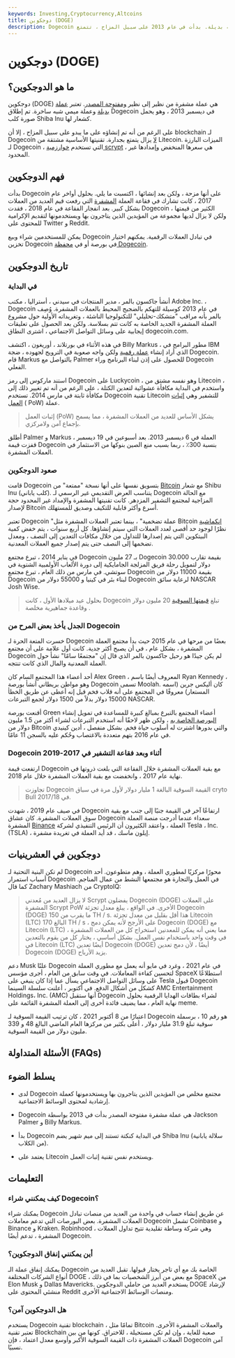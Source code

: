 ```yaml
---
keywords: Investing,Cryptocurrency,Altcoins
title: دوجكوين (DOGE)
description: Dogecoin هي عملة رقمية من نظير إلى نظير ومفتوحة المصدر يتم تصنيفها على أنها عملة بديلة. بدأت في عام 2013 على سبيل المزاح ، تتمتع Dogecoin بقاعدة جماهيرية مخلصة.
---
```


# دوجكوين (DOGE)
## ما هو الدوجكوين؟

دوجكوين (DOGE) هي عملة مشفرة من نظير إلى نظير [ومفتوحة المصدر](/open-source). تعتبر [عملة بديلة](/altcoin) وعملة ميمي شبه ساخرة. تم إطلاق Dogecoin في ديسمبر 2013 ، وهو يحمل صورة كلب Shiba Inu كشعار لها.

على الرغم من أنه تم إنشاؤه على ما يبدو على سبيل المزاح ، إلا أن blockchain لـ Dogecoin [لا](/blockchain) يزال يتمتع بجدارة. تقنيتها الأساسية مشتقة من Litecoin. الميزات البارزة لـ Dogecoin ، التي تستخدم [خوارزمية scrypt](/algorithm) ، هي سعرها المنخفض وإمدادها غير المحدود.

## فهم الدوجكوين

بدأت Dogecoin على أنها مزحة ، ولكن بعد إنشائها ، اكتسبت ما يلي. بحلول أواخر عام 2017 ، كانت تشارك في فقاعة العملة [المشفرة](/cryptocurrency) التي رفعت قيم العديد من العملات بشكل كبير. بعد انفجار الفقاعة في عام 2018 ، فقدت Dogecoin الكثير من قيمتها ، ولكن لا يزال لديها مجموعة من المؤيدين الذين يتاجرون بها ويستخدمونها لتقديم الإكرامية للمحتوى على Twitter و Reddit.

يمكن للمستخدمين شراء وبيع Dogecoin في تبادل العملات الرقمية. يمكنهم اختيار تخزين Dogecoin في بورصة أو في [محفظة Dogecoin](/digital-wallet).

## تاريخ الدوجكوين

### في البداية

أنشأ جاكسون بالمر ، مدير المنتجات في سيدني ، أستراليا ، مكتب Adobe Inc. ، Dogecoin في عام 2013 كوسيلة للتهكم بالضجيج المحيط بالعملات المشفرة. وُصِف بالمر بأنه مراقب "متشكك-تحليلي" للتكنولوجيا الناشئة ، وتغريداته الأولية حول مشروع العملة المشفرة الجديد الخاصة به كانت تتم بسلاسة. ولكن بعد الحصول على تعليقات إيجابية على وسائل التواصل الاجتماعي ، اشترى النطاق dogecoin.com.

في هذه الأثناء في بورتلاند ، أوريغون ، اكتشف Billy Markus ، مطور البرامج في IBM الذي أراد إنشاء [عملة رقمية](/digital-currency) ولكن واجه صعوبة في الترويج لجهوده ، ضجة Dogecoin. قام Markus بالتواصل مع Palmer للحصول على إذن لبناء البرنامج وراء Dogecoin الفعلي.

استند ماركوس إلى رمز Dogecoin على Luckycoin ، وهو نفسه مشتق من Litecoin ، واستخدم في البداية مكافأة عشوائية لتعدين الكتلة ، على الرغم من أنه تم تغيير ذلك إلى مكافأة ثابتة في مارس 2014. تستخدم Dogecoin تقنية Litecoin للتشفير وهي [إثبات العمل](/proof-work) ( PoW) عملة.

> إثبات العمل (PoW) يشكل الأساس للعديد من العملات المشفرة ، مما يسمح بإجماع آمن ولامركزي.

>

أطلق Palmer و Markus العملة في 6 ديسمبر 2013. بعد أسبوعين في 19 ديسمبر ، قفزت قيمة Dogecoin بنسبة 300٪ ، ربما بسبب منع الصين بنوكها من الاستثمار في العملات المشفرة.

### صعود الدوجكوين

قامت Dogecoin بتسويق نفسها على أنها نسخة "ممتعة" من [Bitcoin](/bitcoin) مع شعار Shibu Inu (كلب ياباني). يتناسب العرض التقديمي غير الرسمي لـ Dogecoin مع الحالة المزاجية لمجتمع التشفير المزدهر. كانت تقنيتها المشفرة والإمداد غير المحدود حجة لإصدار Bitcoin أسرع وأكثر قابلية للتكيف وصديق للمستهلك.

تعتبر Dogecoin "عملة تضخمية" ، بينما تعتبر العملات المشفرة مثل Bitcoin [انكماشية](/deflation) نظرًا لوجود حد أقصى لعدد العملات التي سيتم إنشاؤها. كل أربع سنوات ، يتم خفض كمية البيتكوين التي يتم إصدارها للتداول من خلال مكافآت التعدين إلى النصف ، ومعدل تضخمها إلى النصف حتى يتم إصدار جميع العملات المعدنية.

في يناير 2014 ، تبرع مجتمع Dogecoin بـ 27 مليون Dogecoin بقيمة تقارب 30.000 دولار لتمويل رحلة فريق المزلجة الجامايكية إلى دورة الألعاب الأولمبية الشتوية في سوتشي. في مارس من ذلك العام ، تبرع مجتمع Dogecoin بقيمة 11000 دولار من Dogecoin لبناء بئر في كينيا و 55000 دولار من Dogecoin لرعاية سائق NASCAR Josh Wise.

> بحلول عيد ميلادها الأول ، كانت Dogecoin تبلغ [قيمتها السوقية](/marketcapitalization) 20 مليون دولار وقاعدة جماهيرية مخلصة .

>

### الجدل يأخذ بعض المرح من Dogecoin

خسرت المتعة الحرة لـ Dogecoin بعضًا من مرحها في عام 2015 حيث بدأ مجتمع العملة المشفرة ، بشكل عام ، في أن يصبح أكثر جدية. كانت أول علامة على أن مجتمع Dogecoin لم يكن جيدًا هو رحيل جاكسون بالمر الذي قال إن "مجتمعًا سامًا" نشأ حول العملة المعدنية والمال الذي كانت تنتجه.

أحد أعضاء هذا المجتمع السام كان Alex Green ، المعروف أيضًا باسم Ryan Kennedy ، وهو مواطن بريطاني أنشأ بورصة Dogecoin تسمى Moolah. كان أليكس جرين (اسمه المستعار) معروفًا في المجتمع على أنه قلاب فخم قيل إنه أعطى عن طريق الخطأ 15000 دولار بدلاً من 1500 دولار لجمع التبرعات NASCAR.

أقنعت بورصة Green أعضاء المجتمع بالتبرع بمبالغ كبيرة للمساعدة في تمويل إنشاء [البورصة الخاصة به](/exchange) ، ولكن ظهر لاحقًا أنه استخدم التبرعات لشراء أكثر من 1.5 مليون دولار من Bitcoin والتي بدورها اشترت له أسلوب حياة فخم. بشكل منفصل ، أدين كينيدي في عام 2016 بتهم متعددة بالاغتصاب وحُكم عليه بالسجن 11 عامًا.

### Dogecoin أثناء وبعد فقاعة التشفير في 2017-2019

ارتفعت قيمة Dogecoin مع بقية العملات المشفرة خلال الفقاعة التي بلغت ذروتها في نهاية عام 2017 ، وانخفضت مع بقية العملات المشفرة خلال عام 2018.

> تجاوزت Dogecoin القيمة السوقية البالغة 1 مليار دولار لأول مرة في سباق cryto Bull في 2017/18.

>

في صيف عام 2019 ، شهدت Dogecoin ارتفاعًا آخر في القيمة جنبًا إلى جنب مع بقية سوق العملات المشفرة. كان عشاق Dogecoin سعداء عندما أدرجت منصة العملة المشفرة [Binance](/binance-exchange) العملة ، واعتقد الكثيرون أن الرئيس التنفيذي لشركة Tesla ، Inc. (TSLA) ، إيلون ماسك ، قد أيد العملة في تغريدة مشفرة.

## دوجكوين في العشرينيات

لم تكن البنية التحتية لـ Dogecoin محورًا مركزيًا لمطوري العملة ، وهم متطوعون. أحد أسباب استمرار Dogecoin في العمل والتجارة هو مجتمعها النشط من عمال المناجم. كما قال Zachary Mashiach من CryptoIQ:

>

> لا يزال العديد من مُعدني Scrypt يفضلون Dogecoin (DOGE) على العملات المشفرة Scrypt PoW الأخرى. في الواقع ، يبلغ معدل تجزئة Dogecoin (DOGE) ما يقرب من 150 TH / s. هذا أقل بقليل من معدل تجزئة Litecoin (LTC) البالغ 170 TH / s ، على الأرجح لأنه يمكن دمج Dogecoin (DOGE) مع Litecoin (LTC) ، مما يعني أنه يمكن للمعدنين استخراج كل من العملات المشفرة في وقت واحد باستخدام نفس العمل. بشكل أساسي ، يختار كل من يقوم بالتعدين في Litecoin (LTC) أيضًا تعدين Dogecoin (DOGE) أيضًا ، لأن دمج تعدين Dogecoin (DOGE) يزيد الأرباح.

>

>

دعم Musk علنًا Dogecoin في عام 2021 ، وغرد في مايو أنه يعمل مع مطوري العملة لتحسين كفاءة المعاملات. في وقت سابق من العام ، أجرى مؤسس SpaceX استطلاعًا على وسائل التواصل الاجتماعي يسأل عما إذا كان ينبغي على Tesla قبول Dogecoin كشكل من أشكال الدفع. في أكتوبر ، أعلنت سلسلة السينما AMC Entertainment Holdings، Inc. (AMC) أنها ستقبل Dogecoin لشراء بطاقات الهدايا الرقمية بحلول نهاية العام ، مما يضيف فائدة أخرى إلى العملة المشفرة القائمة على meme.

اعتبارًا من 8 أكتوبر 2021 ، كان ترتيب القيمة السوقية لـ Dogecoin هو رقم 10 ، برسملة سوقية تبلغ 31.9 مليار دولار ، أعلى بكثير من مركزها العام الماضي البالغ 48 و 339 مليون دولار من القيمة السوقية.

## الأسئلة المتداولة (FAQs)

## يسلط الضوء

- لدى Dogecoin مجتمع مخلص من المؤيدين الذين يتاجرون بها ويستخدمونها كعملة إرشادية لمحتوى الوسائط الاجتماعية.

- Dogecoin هي عملة مشفرة مفتوحة المصدر بدأت في 2013 بواسطة Jackson Palmer و Billy Markus.

- بدأ Dogecoin في البداية كنكتة تستند إلى ميم شهير يضم Shiba Inu (سلالة يابانية من الكلاب).

- يعتمد على Litecoin ويستخدم نفس تقنية إثبات العمل.

## التعليمات

### كيف يمكنني شراء Dogecoin؟

يمكنك شراء Dogecoin عن طريق إنشاء حساب في واحدة من العديد من منصات تبادل العملات المشفرة. بعض البورصات التي تدعم معاملات Dogecoin تشمل Coinbase و Binance و Kraken. Robinhood ، وهي شركة وساطة تقليدية تتيح تداول العملات المشفرة ، تدعم أيضًا Dogecoin.

### أين يمكنني إنفاق الدوجكوين؟

يمكنك إنفاق عملة الـ Dogecoin الخاصة بك مع أي تاجر يختار قبولها. تقبل العديد من أنواع الشركات المختلفة DOGE ، مع بعض من أبرز الشخصيات بما في ذلك SpaceX من Elon Musk و Dallas Mavericks. يستخدم العديد من حاملي الدوجكوين DOGE لإرشاد منشئي المحتوى على Reddit ومنصات الوسائط الاجتماعية الأخرى.

### هل الدوجكوين آمن؟

يستخدم Dogecoin تقنية blockchain ، تمامًا مثل Bitcoin والعملات المشفرة الأخرى. تعتبر تقنية Blockchain صعبة للغاية ، وإن لم تكن مستحيلة ، للاختراق. كونها من بين العملات المشفرة ذات القيمة السوقية الأكبر وأوسع معدل اعتماد ، فإن Dogecoin آمن نسبيًا.

